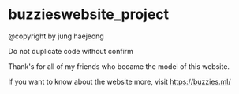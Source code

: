 # buzzieswebsite_project

@copyright by jung haejeong

Do not duplicate code without confirm

Thank's for all of my friends who became the model of this website.
 
If you want to know about the website more, visit https://buzzies.ml/
